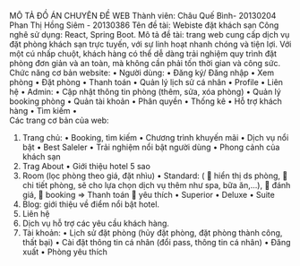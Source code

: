 MÔ TẢ ĐỒ ÁN CHUYÊN ĐỀ WEB
Thành viên: 	Châu Quế Bình- 20130204
		Phan Thị Hồng Siêm - 20130386
Tên đề tài: Webiste đặt khách sạn
Công nghê sử dụng: React, Spring Boot.
Mô tả đề tài: trang web cung cấp dịch vụ đặt phòng khách sạn trực tuyến, với sự linh hoạt nhanh chóng và tiện lợi. Với một cú nhấp chuột, khách hàng có thể dễ dàng trải nghiệm quy trình đặt phòng đơn giản và an toàn, mà không cần phải tốn thời gian và công sức.
Chức năng cơ bản website:
•	Người dùng: 
•	Đăng ký/ Đăng nhập
•	Xem phòng
•	Đặt phòng
•	Thanh toán
•	Quản lý lịch sử cá nhân
•	Profile 
•	Liên hệ
•	Admin:
•	Cập nhật thông tin phòng (thêm, sửa, xóa phòng)
•	Quản lý booking phòng
•	Quản tài khoản
•	Phân quyền
•	Thống kê
•	Hỗ trợ khách hàng
•	Tìm kiếm
•	
Các trang cơ bản của web:
1.	Trang chủ:
•	Booking, tìm kiếm
•	Chương trình khuyến mãi
•	Dịch vụ nổi bật
•	Best Saleler
•	Trải nghiệm nổi bật người dùng
•	Phong cảnh của khách sạn
2.	Trag About
•	Giới thiệu hotel 5 sao
3.	Room (lọc phòng theo giá, đặt nhìu)
•	Standard: (
	hiển thị ds phòng, 
	chi tiết phòng, sẽ cho lựa chọn dịch vụ thêm như spa, bữa ăn,…),
	 đánh giá, 
	booking => Thanh toán
	yêu thích
•	Superior
•	Deluxe
•	Suite
4.	Blog: giới thiệu về điểm nổi bật hotel.
5.	Liên hệ
6.	Dịch vụ hỗ trợ các yêu cầu khách hàng.
7.	Tài khoản:
•	Lịch sử đặt phòng (hủy đặt phòng, đặt phòng thành công, thất bại)
•	Cài đặt thông tin cá nhân (đổi pass, thông tin cá nhân)
•	Đăng xuất
•	Phòng yêu thích

